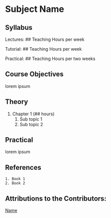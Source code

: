 # Subject Name
## Syllabus

Lectures: ## Teaching Hours per week

Tutorial: ## Teaching Hours per week

Practical: ## Teaching Hours per two weeks

## Course Objectives

lorem ipsum

## Theory

1. Chapter 1 (## hours)
    1. Sub topic 1
    2. Sub topic 2

## Practical

lorem ipsum

## References
    1. Book 1
    2. Book 2

## Attributions to the Contributors:

[Name](https://github.link.of.contributer)